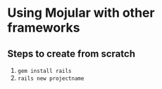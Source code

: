 # Using Mojular with other frameworks

## Steps to create from scratch

1. `gem install rails`
2. `rails new projectname`

